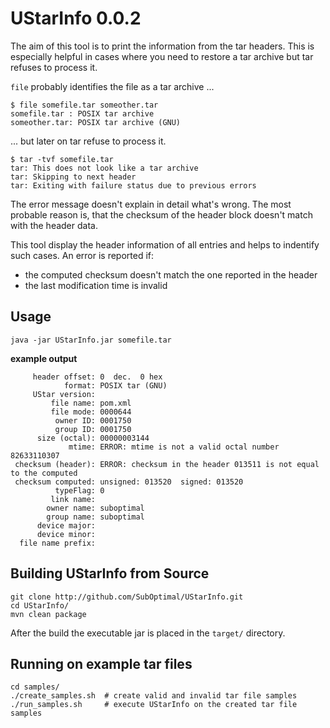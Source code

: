 UStarInfo 0.0.2
===============

The aim of this tool is to print the information from the tar headers. This is especially helpful in cases where you need to restore a tar archive but tar refuses to process it.

`file` probably identifies the file as a tar archive ...

```
$ file somefile.tar someother.tar
somefile.tar : POSIX tar archive
someother.tar: POSIX tar archive (GNU)
```
... but later on tar refuse to process it.

```
$ tar -tvf somefile.tar
tar: This does not look like a tar archive
tar: Skipping to next header
tar: Exiting with failure status due to previous errors
```

The error message doesn't explain in detail what's wrong. The most probable reason is, that the checksum of the header block doesn't match with the header data. 

This tool display the header information of all entries and helps to indentify such cases. An error is reported if:

 - the computed checksum doesn't match the one reported in the header
 - the last modification time is invalid

Usage
-----

`java -jar UStarInfo.jar somefile.tar`

**example output**

```
     header offset: 0  dec.  0 hex
            format: POSIX tar (GNU)
     UStar version:  
         file name: pom.xml
         file mode: 0000644
          owner ID: 0001750
          group ID: 0001750
      size (octal): 00000003144
             mtime: ERROR: mtime is not a valid octal number 82633110307
 checksum (header): ERROR: checksum in the header 013511 is not equal to the computed
 checksum computed: unsigned: 013520  signed: 013520
          typeFlag: 0
         link name: 
        owner name: suboptimal
        group name: suboptimal
      device major: 
      device minor: 
  file name prefix: 
```

Building UStarInfo from Source
------------------------------

```
git clone http://github.com/SubOptimal/UStarInfo.git
cd UStarInfo/
mvn clean package
```

After the build the executable jar is placed in the `target/` directory.

Running on example tar files
----------------------------

```
cd samples/
./create_samples.sh  # create valid and invalid tar file samples
./run_samples.sh     # execute UStarInfo on the created tar file samples
```
